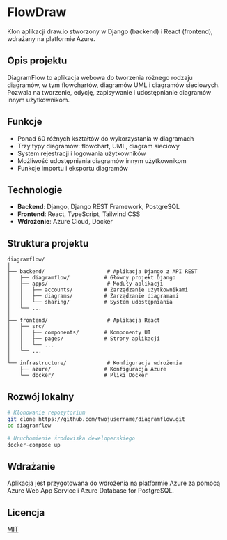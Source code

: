 # FlowDraw

Klon aplikacji draw.io stworzony w Django (backend) i React (frontend), wdrażany na platformie Azure.

## Opis projektu

DiagramFlow to aplikacja webowa do tworzenia różnego rodzaju diagramów, w tym flowchartów, diagramów UML i diagramów sieciowych. Pozwala na tworzenie, edycję, zapisywanie i udostępnianie diagramów innym użytkownikom.

## Funkcje

- Ponad 60 różnych kształtów do wykorzystania w diagramach
- Trzy typy diagramów: flowchart, UML, diagram sieciowy
- System rejestracji i logowania użytkowników
- Możliwość udostępniania diagramów innym użytkownikom
- Funkcje importu i eksportu diagramów

## Technologie

- **Backend**: Django, Django REST Framework, PostgreSQL
- **Frontend**: React, TypeScript, Tailwind CSS
- **Wdrożenie**: Azure Cloud, Docker

## Struktura projektu

```
diagramflow/
│
├── backend/                    # Aplikacja Django z API REST
│   ├── diagramflow/           # Główny projekt Django
│   ├── apps/                   # Moduły aplikacji
│   │   ├── accounts/          # Zarządzanie użytkownikami
│   │   ├── diagrams/          # Zarządzanie diagramami
│   │   └── sharing/           # System udostępniania
│   └── ...
│
├── frontend/                   # Aplikacja React
│   ├── src/
│   │   ├── components/        # Komponenty UI
│   │   ├── pages/             # Strony aplikacji
│   │   └── ...
│   └── ...
│
└── infrastructure/             # Konfiguracja wdrożenia
    ├── azure/                 # Konfiguracja Azure
    └── docker/                # Pliki Docker
```

## Rozwój lokalny

```bash
# Klonowanie repozytorium
git clone https://github.com/twojusername/diagramflow.git
cd diagramflow

# Uruchomienie środowiska deweloperskiego
docker-compose up
```

## Wdrażanie

Aplikacja jest przygotowana do wdrożenia na platformie Azure za pomocą Azure Web App Service i Azure Database for PostgreSQL.

## Licencja

[MIT](LICENSE)
